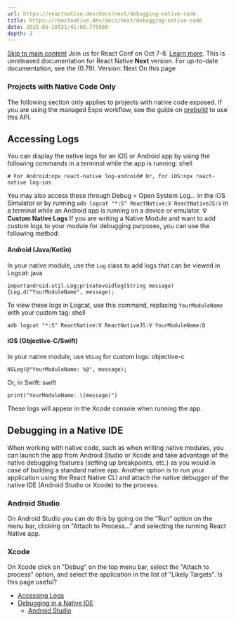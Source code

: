 ```yaml
---
url: https://reactnative.dev/docs/next/debugging-native-code
title: https://reactnative.dev/docs/next/debugging-native-code
date: 2025-05-10T21:41:08.775980
depth: 2
---
```


[Skip to main content](https://reactnative.dev/docs/next/debugging-native-code#__docusaurus_skipToContent_fallback)
Join us for React Conf on Oct 7-8. [Learn more](https://conf.react.dev).
This is unreleased documentation for React Native **Next** version.
For up-to-date documentation, see the (0.79).
Version: Next
On this page
### Projects with Native Code Only
The following section only applies to projects with native code exposed. If you are using the managed Expo workflow, see the guide on [prebuild](https://docs.expo.dev/workflow/prebuild/) to use this API.
## Accessing Logs[​](https://reactnative.dev/docs/next/debugging-native-code#accessing-logs "Direct link to Accessing Logs")
You can display the native logs for an iOS or Android app by using the following commands in a terminal while the app is running:
shell
```
# For Android:npx react-native log-android# Or, for iOS:npx react-native log-ios
```

You may also access these through Debug > Open System Log… in the iOS Simulator or by running `adb logcat "*:S" ReactNative:V ReactNativeJS:V` in a terminal while an Android app is running on a device or emulator.
**💡 Custom Native Logs**
If you are writing a Native Module and want to add custom logs to your module for debugging purposes, you can use the following method:
#### Android (Java/Kotlin)[​](https://reactnative.dev/docs/next/debugging-native-code#android-javakotlin "Direct link to Android \(Java/Kotlin\)")
In your native module, use the `Log` class to add logs that can be viewed in Logcat:
java
```
importandroid.util.Log;privatevoidlog(String message){Log.d("YourModuleName", message);
```

To view these logs in Logcat, use this command, replacing `YourModuleName` with your custom tag:
shell
```
adb logcat "*:S" ReactNative:V ReactNativeJS:V YourModuleName:D
```

#### iOS (Objective-C/Swift)[​](https://reactnative.dev/docs/next/debugging-native-code#ios-objective-cswift "Direct link to iOS \(Objective-C/Swift\)")
In your native module, use `NSLog` for custom logs:
objective-c
```
NSLog(@"YourModuleName: %@", message);
```

Or, in Swift:
swift
```
print("YourModuleName: \(message)")
```

These logs will appear in the Xcode console when running the app.
## Debugging in a Native IDE[​](https://reactnative.dev/docs/next/debugging-native-code#debugging-in-a-native-ide "Direct link to Debugging in a Native IDE")
When working with native code, such as when writing native modules, you can launch the app from Android Studio or Xcode and take advantage of the native debugging features (setting up breakpoints, etc.) as you would in case of building a standard native app.
Another option is to run your application using the React Native CLI and attach the native debugger of the native IDE (Android Studio or Xcode) to the process.
### Android Studio[​](https://reactnative.dev/docs/next/debugging-native-code#android-studio "Direct link to Android Studio")
On Android Studio you can do this by going on the "Run" option on the menu bar, clicking on "Attach to Process..." and selecting the running React Native app.
### Xcode[​](https://reactnative.dev/docs/next/debugging-native-code#xcode "Direct link to Xcode")
On Xcode click on "Debug" on the top menu bar, select the "Attach to process" option, and select the application in the list of "Likely Targets".
Is this page useful?
  * [Accessing Logs](https://reactnative.dev/docs/next/debugging-native-code#accessing-logs)
  * [Debugging in a Native IDE](https://reactnative.dev/docs/next/debugging-native-code#debugging-in-a-native-ide)
    * [Android Studio](https://reactnative.dev/docs/next/debugging-native-code#android-studio)



